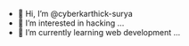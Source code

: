 - 👋 Hi, I’m @cyberkarthick-surya
- 👀 I’m interested in hacking ...
- 🌱 I’m currently learning web development ...

<!---
cyberkarthick-surya/cyberkarthick-surya is a ✨ special ✨ repository because its `README.md` (this file) appears on your GitHub profile.
You can click the Preview link to take a look at your changes.
--->

